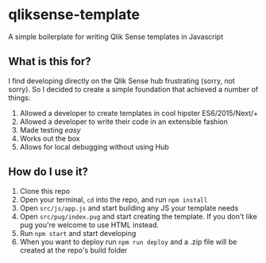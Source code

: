 # qliksense-template
A simple boilerplate for writing Qlik Sense templates in Javascript

## What is this for? 
I find developing directly on the Qlik Sense hub frustrating (sorry, not sorry). So I decided to create a simple 
foundation that achieved a number of things:

1. Allowed a developer to create templates in cool hipster ES6/2015/Next/+
2. Allowed a developer to write their code in an extensible fashion
3. Made testing _easy_
4. Works out the box
5. Allows for local debugging without using Hub

## How do I use it?
1. Clone this repo
2. Open your terminal, `cd` into the repo, and run `npm install`
3. Open `src/js/app.js` and start building any JS your template needs
4. Open `src/pug/index.pug` and start creating the template. If you don't like pug you're welcome to use HTML instead.
5. Run `npm start` and start developing
6. When you want to deploy run `npm run deploy` and a .zip file will be created at the repo's build folder
